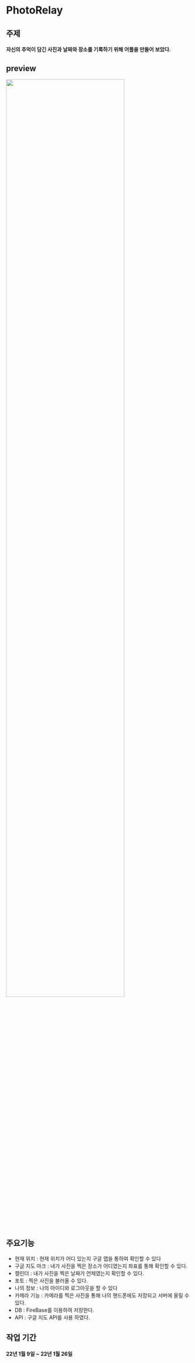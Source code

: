 # PhotoRelay

## 주제
#### 자신의 추억이 담긴 사진과 날짜와 장소를 기록하기 위해 어플을 만들어 보았다.

## preview


<img src = "https://user-images.githubusercontent.com/44282368/151171538-93ccab82-2419-4b5a-9874-e2d75594e086.mp4" width = "80%">



## 주요기능
* 현재 위치 : 현재 위치가 어디 있는지 구글 맵을 통하여 확인할 수 있다
* 구글 지도 마크 : 내가 사진을 찍은 장소가 어디였는지 좌표를 통해 확인할 수 있다. 
* 캘린더 : 내가 사진을 찍은 날짜가 언제였는지 확인할 수 있다.
* 포토 : 찍은 사진을 불러올 수 있다.
* 나의 정보 : 나의 아이디와 로그아웃을 할 수 있다
* 카메라 기능 : 카메라를 찍은 사진을 통해 나의 핸드폰에도 저장되고 서버에 올릴 수 있다.
* DB : FireBase를 이용하여 저장한다.
* API : 구글 지도 API를 사용 하였다.

## 작업 기간
#### 22년 1월 9일 ~ 22년 1월 26일


